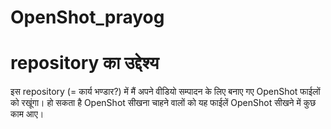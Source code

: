 OpenShot_prayog
==============

# repository का उद्देश्य
इस repository (= कार्य भण्डार?) में मैं अपने वीडियो सम्पादन के लिए बनाए गए OpenShot फाईलों को रखूंगा। हो सकता है OpenShot सीखना चाहने वालों को यह फाईलें OpenShot सीखने में कुछ काम आए।